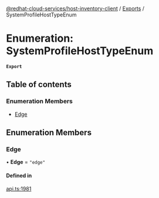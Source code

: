 [@redhat-cloud-services/host-inventory-client](../README.md) / [Exports](../modules.md) / SystemProfileHostTypeEnum

# Enumeration: SystemProfileHostTypeEnum

**`Export`**

## Table of contents

### Enumeration Members

- [Edge](SystemProfileHostTypeEnum.md#edge)

## Enumeration Members

### Edge

• **Edge** = ``"edge"``

#### Defined in

[api.ts:1981](https://github.com/RedHatInsights/javascript-clients/blob/main/packages/host-inventory/api.ts#L1981)
